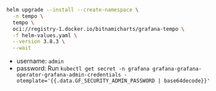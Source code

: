 
```bash
helm upgrade --install --create-namespace \
  -n tempo \
  tempo \
  oci://registry-1.docker.io/bitnamicharts/grafana-tempo \
  -f helm-values.yaml \
  --version 3.8.3 \
  --wait
```

* username: `admin`
* password: Run `kubectl get secret -n grafana grafana-grafana-operator-grafana-admin-credentials -otemplate='{{.data.GF_SECURITY_ADMIN_PASSWORD | base64decode}}'
`